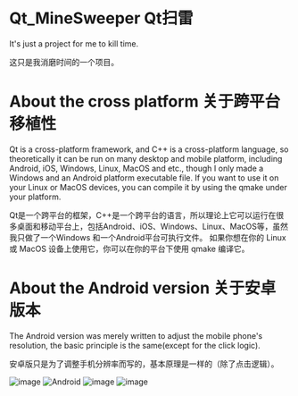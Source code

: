 # Qt_MineSweeper Qt扫雷
It's just a project for me to kill time.

这只是我消磨时间的一个项目。

# About the cross platform 关于跨平台移植性
Qt is a cross-platform framework, and C++ is a cross-platform language, so theoretically it can be run on many desktop and mobile platform, including Android, iOS, Windows, Linux, MacOS and etc., though I only made a Windows and an Android platform executable file. If you want to use it on your Linux or MacOS devices, you can compile it by using the qmake under your platform.

Qt是一个跨平台的框架，C++是一个跨平台的语言，所以理论上它可以运行在很多桌面和移动平台上，包括Android、iOS、Windows、Linux、MacOS等，虽然我只做了一个Windows 和一个Android平台可执行文件。 如果你想在你的 Linux 或 MacOS 设备上使用它，你可以在你的平台下使用 qmake 编译它。

# About the Android version 关于安卓版本
The Android version was merely written to adjust the mobile phone's resolution, the basic principle is the same(except for the click logic).

安卓版只是为了调整手机分辨率而写的，基本原理是一样的（除了点击逻辑）。

![image](https://user-images.githubusercontent.com/77112843/188803480-c9b247d2-e994-4aa0-906f-985a7da85872.png)
![Android](https://user-images.githubusercontent.com/77112843/188804148-5c9cd840-0d67-4979-8d69-b5ce33dd2c67.jpg)
![image](https://user-images.githubusercontent.com/77112843/188804264-385d58b5-42d4-43d1-99d8-5ee34c66f6bf.png)
![image](https://user-images.githubusercontent.com/77112843/188804244-38744425-7e7e-4fd0-b165-35dc0ba9407c.png)
